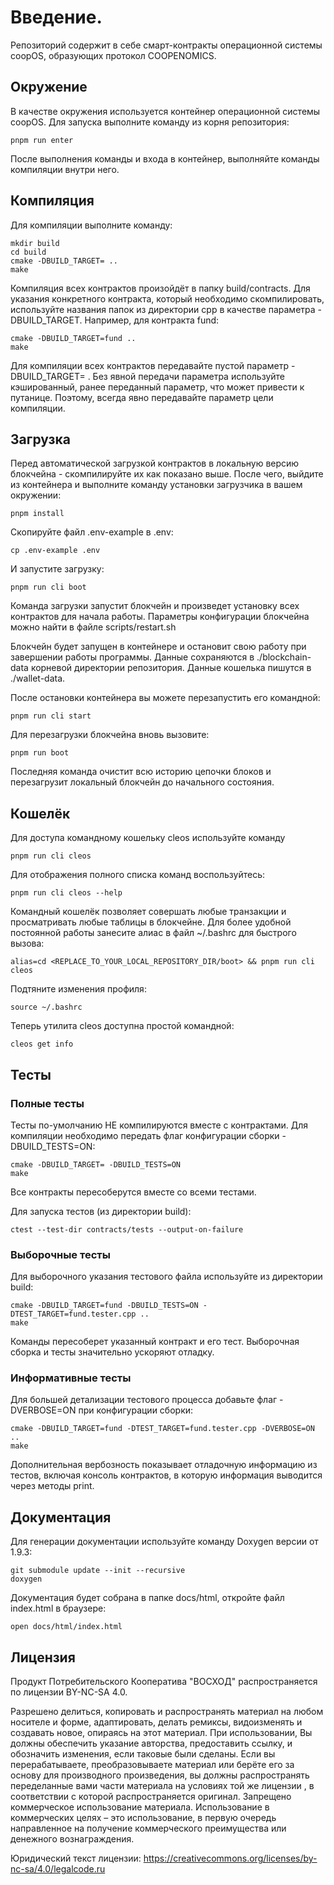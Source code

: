 # Введение.

Репозиторий содержит в себе смарт-контракты операционной системы coopOS, образующих протокол COOPENOMICS.

## Окружение
В качестве окружения используется контейнер операционной системы coopOS. Для запуска выполните команду из корня репозитория:

```
pnpm run enter
```

После выполнения команды и входа в контейнер, выполняйте команды компиляции внутри него. 

## Компиляция
Для компиляции выполните команду:

```
mkdir build
cd build
cmake -DBUILD_TARGET= ..
make

```
Компиляция всех контрактов произойдёт в папку build/contracts. Для указания конкретного контракта, который необходимо скомпилировать, используйте названия папок из директории cpp в качестве параметра -DBUILD_TARGET. Например, для контракта fund:

```
cmake -DBUILD_TARGET=fund ..
make
```

Для компиляции всех контрактов передавайте пустой параметр -DBUILD_TARGET= . Без явной передачи параметра используйте кэшированный, ранее переданный параметр, что может привести к путанице. Поэтому, всегда явно передавайте параметр цели компиляции.


## Загрузка
Перед автоматической загрузкой контрактов в локальную версию блокчейна - скомпилируйте их как показано выше. После чего, выйдите из контейнера и выполните команду установки загрузчика в вашем окружении:

```
pnpm install
```

Скопируйте файл .env-example в .env:

```
cp .env-example .env
```

И запустите загрузку:

```
pnpm run cli boot
```

Команда загрузки запустит блокчейн и произведет установку всех контрактов для начала работы. Параметры конфигурации блокчейна можно найти в файле scripts/restart.sh

Блокчейн будет запущен в контейнере и остановит свою работу при завершении работы программы. Данные сохраняются в ./blockchain-data корневой директории репозитория. Данные кошелька пишутся в ./wallet-data. 

После остановки контейнера вы можете перезапустить его командной:

```
pnpm run cli start

```

Для перезагрузки блокчейна вновь вызовите:

```
pnpm run boot
```

Последняя команда очистит всю историю цепочки блоков и перезагрузит локальный блокчейн до начального состояния. 

## Кошелёк
Для доступа командному кошельку cleos используйте команду 

```
pnpm run cli cleos 

```

Для отображения полного списка команд воспользуйтесь:
```
pnpm run cli cleos --help
```

Командный кошелёк позволяет совершать любые транзакции и просматривать любые таблицы в блокчейне. Для более удобной постоянной работы занесите алиас в файл ~/.bashrc для быстрого вызова:

```
alias=cd <REPLACE_TO_YOUR_LOCAL_REPOSITORY_DIR/boot> && pnpm run cli cleos
```

Подтяните изменения профиля:
```
source ~/.bashrc
```

Теперь утилита cleos доступна простой командной:

```
cleos get info
```


## Тесты

### Полные тесты
Тесты по-умолчанию НЕ компилируются вместе с контрактами. Для компиляции необходимо передать флаг конфигурации сборки -DBUILD_TESTS=ON:
```
cmake -DBUILD_TARGET= -DBUILD_TESTS=ON
make
```
Все контракты пересоберутся вместе со всеми тестами. 

Для запуска тестов (из директории build):
```
ctest --test-dir contracts/tests --output-on-failure
```

### Выборочные тесты
Для выборочного указания тестового файла используйте из директории build:

```
cmake -DBUILD_TARGET=fund -DBUILD_TESTS=ON -DTEST_TARGET=fund.tester.cpp ..
make
```

Команды пересоберет указанный контракт и его тест. Выборочная сборка и тесты значительно ускоряют отладку. 


### Информативные тесты
Для большей детализации тестового процесса добавьте флаг -DVERBOSE=ON при конфигурации сборки:
```
cmake -DBUILD_TARGET=fund -DTEST_TARGET=fund.tester.cpp -DVERBOSE=ON ..
make
```

Дополнительная вербозность показывает отладочную информацию из тестов, включая консоль контрактов, в которую информация выводится через методы print.


## Документация
Для генерации документации используйте команду Doxygen версии от 1.9.3:
```
git submodule update --init --recursive
doxygen
```

Документация будет собрана в папке docs/html, откройте файл index.html в браузере:
```
open docs/html/index.html
```

## Лицензия
Продукт Потребительского Кооператива "ВОСХОД" распространяется по лицензии BY-NC-SA 4.0. 

Разрешено делиться, копировать и распространять материал на любом носителе и форме, адаптировать, делать ремиксы, видоизменять и создавать новое, опираясь на этот материал. При использовании, Вы должны обеспечить указание авторства, предоставить ссылку, и обозначить изменения, если таковые были сделаны. Если вы перерабатываете, преобразовываете материал или берёте его за основу для производного произведения, вы должны распространять переделанные вами части материала на условиях той же лицензии , в соответствии с которой распространяется оригинал. Запрещено коммерческое использование материала. Использование в коммерческих целях – это использование, в первую очередь направленное на получение коммерческого преимущества или денежного вознаграждения.

Юридический текст лицензии: https://creativecommons.org/licenses/by-nc-sa/4.0/legalcode.ru
